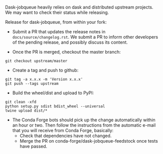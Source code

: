 Dask-jobqueue heavily relies on dask and distributed upstream projects.  
We may want to check their status while releasing.


Release for dask-jobqueue, from within your fork:

* Submit a PR that updates the release notes in `docs/source/changelog.rst`. 
We submit a PR to inform other developers of the pending release, and possibly
discuss its content.

* Once the PR is merged, checkout the master branch:

````
git checkout upstream/master
````

* Create a tag and push to github:

````
git tag -a x.x.x -m 'Version x.x.x'
git push --tags upstream
````

* Build the wheel/dist and upload to PyPI:

````
git clean -xfd
python setup.py sdist bdist_wheel --universal
twine upload dist/*
````

* The Conda Forge bots should pick up the change automatically within an hour
or two. Then follow the instructions from the automatic e-mail that you will
receive from Conda Forge, basically:
  * Check that dependencies have not changed.
  * Merge the PR on conda-forge/dask-jobqueue-feedstock once tests have passed.

